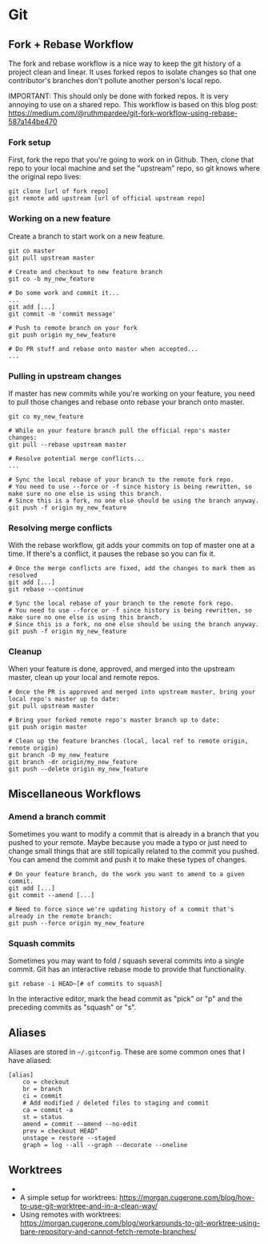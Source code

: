 # Git  

## Fork + Rebase Workflow 
The fork and rebase workflow is a nice way to keep the git history of a project clean and linear. 
It uses forked repos to isolate changes so that one contributor's branches don't pollute another person's local repo.

IMPORTANT: This should only be done with forked repos. It is very annoying to use on a shared repo.
This workflow is based on this blog post: https://medium.com/@ruthmpardee/git-fork-workflow-using-rebase-587a144be470

### Fork setup 
First, fork the repo that you're going to work on in Github.
Then, clone that repo to your local machine and set the "upstream" repo, so git knows where the original repo lives:
```
git clone [url of fork repo]
git remote add upstream [url of official upstream repo]
```

### Working on a new feature
Create a branch to start work on a new feature.
```
git co master
git pull upstream master

# Create and checkout to new feature branch
git co -b my_new_feature

# Do some work and commit it...
...
git add [...]
git commit -m 'commit message'

# Push to remote branch on your fork
git push origin my_new_feature

# Do PR stuff and rebase onto master when accepted...
...
```

### Pulling in upstream changes 
If master has new commits while you're working on your feature, you need to pull those changes and rebase onto rebase your branch onto master.
```
git co my_new_feature 

# While on your feature branch pull the official repo's master changes:
git pull --rebase upstream master

# Resolve potential merge conflicts...
...

# Sync the local rebase of your branch to the remote fork repo.
# You need to use --force or -f since history is being rewritten, so make sure no one else is using this branch. 
# Since this is a fork, no one else should be using the branch anyway.
git push -f origin my_new_feature
```

### Resolving merge conflicts 
With the rebase workflow, git adds your commits on top of master one at a time.
If there's a conflict, it pauses the rebase so you can fix it.
```
# Once the merge conflicts are fixed, add the changes to mark them as resolved
git add [...]
git rebase --continue 

# Sync the local rebase of your branch to the remote fork repo.
# You need to use --force or -f since history is being rewritten, so make sure no one else is using this branch. 
# Since this is a fork, no one else should be using the branch anyway.
git push -f origin my_new_feature
```

### Cleanup 
When your feature is done, approved, and merged into the upstream master, clean up your local and remote repos. 

```
# Once the PR is approved and merged into upstream master, bring your local repo's master up to date:
git pull upstream master

# Bring your forked remote repo's master branch up to date:
git push origin master

# Clean up the feature branches (local, local ref to remote origin, remote origin)
git branch -D my_new_feature
git branch -dr origin/my_new_feature
git push --delete origin my_new_feature
```

## Miscellaneous Workflows 

### Amend a branch commit
Sometimes you want to modify a commit that is already in a branch that you pushed to your remote. 
Maybe because you made a typo or just need to change small things that are still topically related to the commit you pushed.
You can amend the commit and push it to make these types of changes.

```
# On your feature branch, do the work you want to amend to a given commit.
git add [...]
git commit --amend [...]

# Need to force since we're updating history of a commit that's already in the remote branch:
git push --force origin my_new_feature
```

### Squash commits 
Sometimes you may want to fold / squash several commits into a single commit. Git has an interactive rebase mode to provide that functionality. 
```
git rebase -i HEAD~[# of commits to squash]
```

In the interactive editor, mark the head commit as "pick" or "p" and the preceding commits as "squash" or "s".

## Aliases 
Aliases are stored in `~/.gitconfig`. These are some common ones that I have aliased:

```
[alias]
	co = checkout
	br = branch
	ci = commit
    # Add modified / deleted files to staging and commit
	ca = commit -a
	st = status
	amend = commit --amend --no-edit
	prev = checkout HEAD^
	unstage = restore --staged
	graph = log --all --graph --decorate --oneline
```

## Worktrees
* 
* A simple setup for worktrees: https://morgan.cugerone.com/blog/how-to-use-git-worktree-and-in-a-clean-way/
* Using remotes with worktrees: https://morgan.cugerone.com/blog/workarounds-to-git-worktree-using-bare-repository-and-cannot-fetch-remote-branches/
